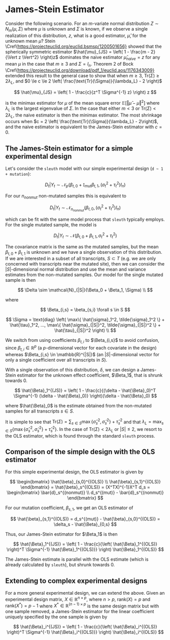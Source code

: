 # James-Stein Estimator

Consider the following scenario. For an $m$-variate normal distribution $Z \sim N_m(\mu, \Sigma)$ where $\mu$ is unknown and $\Sigma$ is known, if we observe a single realization of this distribution, $z$, what is a good estimator, $\hat{\mu}$, for the unknown mean $\mu$?
Stein \Cref{https://projecteuclid.org/euclid.bsmsp/1200501656} showed that the spherically symmetric estimator $\hat{\mu}_{JS} = \left( 1 - \frac{m - 2}{\Vert z \Vert^2} \right)z$ dominates the naive estimator $\hat{\mu}_{naive} = z$ for any mean $\mu$ in the case that $m \ge 3$ and $\Sigma = I_n$.
Theorem 2 of Bock \Cref{https://projecteuclid.org/download/pdf_1/euclid.aos/1176343009} extended this result to the general case to show that when $m \ge 3$, $\text{Tr}(\Sigma) \ge 2 \lambda_L$, and $0 \le c \le 2 \left( \frac{\text{Tr}(\Sigma)}{\lambda_L} - 2 \right)$

$$
\hat{\mu}_{JS} = \left( 1 - \frac{c}{z^T \Sigma^{-1} z} \right) z
$$

is the minimax estimator for $\mu$ of the mean square error $\mathbb{E} \left[ \Vert \hat{\mu} - \mu \Vert ^2\right]$ where $\lambda_L$ is the largest eigenvalue of $\Sigma$.
In the case that either $m < 3$ or $\text{Tr}(\Sigma) < 2 \lambda_L$, the naive estimator is then the minimax estimator.
The most shrinkage occurs when $c = 2 \left( \frac{\text{Tr}(\Sigma)}{\lambda_L} - 2\right)$, and the naive estimator is equivalent to the James-Stein estimator with $c = 0$.

## The James-Stein estimator for a simple experimental design

Let's consider the `sleuth` model with our simple experimental design (`d ~ 1 + mutation`):

$$
D_t | Y_t \sim \mathcal{N}_p \left( \beta_{t,0} + \mathbb{I}_{mut}\beta_{t,1}, (\sigma_t^2 + \tau_t^2)I_n \right)
$$

For our $n_{nonmut}$ non-mutated samples this is equivalent to

$$
D_t | Y_t \sim \mathcal{N}_{n_{nonmut}} \left( \beta_{t,0}, (\sigma_t^2 + \tau_t^2)I_n \right)
$$

which can be fit with the same model process that `sleuth` typically employs.
For the single mutated sample, the model is

$$
D_t | Y_t \sim \mathcal{N} \left( \beta_{t, 0} + \beta_{t, 1}, \sigma_t^2 + \tau_t^2 \right)
$$

The covariance matrix is the same as the mutated samples, but the mean $\beta_{t, 0} + \beta_{t, 1}$ is unknown and we have a single observation of this distribution.
If we are interested in a subset of all transcripts, $S \subset T$ (e.g. we are only concerned with transcripts near the mutated site), then we can consider the $|S|$-dimensional normal distribution and use the mean and variance estimates from the non-mutated samples.
Our model for the single mutated sample is then

$$
\Delta \sim \mathcal{N}_{|S|}(\Beta_0 + \Beta_1, \Sigma) \\
$$

where

$$
\Beta_{i,s} = \beta_{s,i} \forall s \in S
$$

$$
\Sigma = \text{diag} \left( \max\{ \hat{\sigma}_1^2, \tilde{\sigma}_1^2 \} + \hat{\tau}_1^2, ..., \max\{ \hat{\sigma}_{|S|}^2, \tilde{\sigma}_{|S|}^2 \} + \hat{\tau}_{|S|}^2 \right) \\
$$

We switch from using coefficients $\beta_{t,i}$ to $\Beta_{i,s}$ to avoid confusion, since $\beta_{t,i} \in \mathbb{R}^p$ (a $p$-dimensional vector for each covariate in the design) whereas $\Beta_{i,s} \in \mathbb{R}^{|S|}$ (an $|S|$-dimensional vector for only a single coefficient over all transcripts in $S$).

With a single observation of this distribution, $\delta$, we can design a James-Stein estimator for the unknown effect coefficient, $\Beta_1$, that is shrunk towards 0.

$$
\hat{\Beta}_1^{(JS)} = \left( 1 - \frac{c}{(\delta - \hat{\Beta}_0)^T \Sigma^{-1} (\delta - \hat{\Beta}_0)} \right)(\delta - \hat{\Beta}_0)
$$

where $\hat{\Beta}_0$ is the estimate obtained from the non-mutated samples for all transcripts $s \in S$.

It is simple to see that $\text{Tr}(\Sigma) = \sum_{s \in S} \max\{ \hat{\sigma}_s^2, \tilde{\sigma}_s^2 \} + \hat{\tau}_s^2$ and that $\lambda_L = \max_{s \in S} \left\{ \max\{ \hat{\sigma}_s^2, \tilde{\sigma}_s^2 \} + \hat{\tau}_s^2 \right\}$.
In the case of $\text{Tr}(\Sigma) < 2 \lambda_L$ or $|S| \le 2$, we resort to the OLS estimator, which is found through the standard `sleuth` process.

## Comparison of the simple design with the OLS estimator

For this simple experimental design, the OLS estimator is given by

$$
\begin{bmatrix}
\hat{\beta}_{s,0}^{(OLS)} \\
\hat{\beta}_{s,1}^{(OLS)}
\end{bmatrix}
 = \hat{\beta}_s^{(OLS)}
 = (X^TX)^{-1}X^T d_s
 = \begin{bmatrix}
\bar{d}_s^{(nonmut)} \\
d_s^{(mut)} - \bar{d}_s^{(nonmut)}
\end{bmatrix}
$$

For our mutation coefficient, $\beta_{s,1}$, we get an OLS estimator of

$$
\hat{\beta}_{s,1}^{(OLS)} = d_s^{(mut)} - \hat{\beta}_{s,0}^{(OLS)} = \delta_s - \hat{\Beta}_{0,s}
$$

Thus, our James-Stein estimator for $\Beta_1$ is then

$$
\hat{\Beta}_1^{(JS)} = \left( 1 - \frac{c}{\left( \hat{\Beta}_1^{(OLS)} \right)^T \Sigma^{-1} \hat{\Beta}_1^{(OLS)}} \right) \hat{\Beta}_1^{(OLS)}
$$

The James-Stein estimate is parallel with the OLS estimate (which is already calculated by `sleuth`), but shrunk towards 0.

## Extending to complex experimental designs

For a more general experimental design, we can extend the above.
Given an experimental design matrix, $X \in \mathbb{R}^{n \times p}$, where $n > p$, $\text{rank}(X) = p$ and $\text{rank}(X^*) = p - 1$ where $X^* \in \mathbb{R}^{(n - 1) \times p}$ is the same design matrix but with one sample removed, a James-Stein estimator for the linear coefficient uniquely specified by the one sample is given by

$$
\hat{\Beta}_i^{(JS)} = \left( 1 - \frac{c}{\left( \hat{\Beta}_i^{(OLS)} \right)^T \Sigma^{-1} \hat{\Beta}_i^{(OLS)}} \right) \hat{\Beta}_i^{(OLS)}
$$
